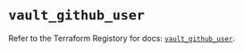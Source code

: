 # `vault_github_user`

Refer to the Terraform Registory for docs: [`vault_github_user`](https://registry.terraform.io/providers/hashicorp/vault/3.16.0/docs/resources/github_user).
